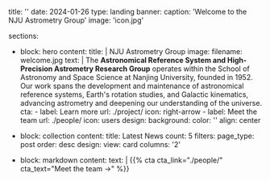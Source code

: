 title: ''
date: 2024-01-26
type: landing
banner:
  caption: 'Welcome to the NJU Astrometry Group'
  image: 'icon.jpg'

sections:
  - block: hero
    content:
      title: |
        NJU Astrometry Group
      image:
        filename: welcome.jpg
      text: |
        The **Astronomical Reference System and High-Precision Astrometry Research Group** operates within the School of Astronomy and Space Science at Nanjing University, founded in 1952.  
        Our work spans the development and maintenance of astronomical reference systems, Earth's rotation studies, and Galactic kinematics, advancing astrometry and deepening our understanding of the universe.
      cta:
        - label: Learn more
          url: ./project/
          icon: right-arrow
        - label: Meet the team
          url: ./people/
          icon: users
    design:
      background:
        color: ''
      align: center

  - block: collection
    content:
      title: Latest News
      count: 5
      filters:
        page_type: post
      order: desc
    design:
      view: card
      columns: '2'

  - block: markdown
    content:
      text: |
        {{% cta cta_link="./people/" cta_text="Meet the team →" %}}
